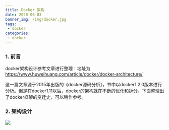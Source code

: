 ```yaml
---
title: Docker 架构
date: 2020-06-03
banner_img: /img/docker.jpg
tags: 
 - docker
categories:
 - docker
---
```


### 1. 前言

docker架构设计参考文章进行整理：地址为<https://www.huweihuang.com/article/docker/docker-architecture/>

这一篇文章源于2015年出版的《docker源码分析》，书中以docker1.2.0版本进行分析。但是在docker1.11以后，docker的架构就在不断的优化和拆分。下面整理出了docker框架的变迁史，可以稍作参考。

### 2. 架构设计

![](/blog/images/6.Docker架构.png)

